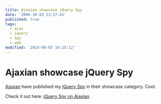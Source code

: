 ```yaml
---
title: Ajaxian showcase jQuery Spy
date: '2006-10-03 23:37:41'
published: true
tags:
  - ajax
  - jquery
  - spy
  - web
modified: '2014-09-03 16:15:12'
---
```

# Ajaxian showcase jQuery Spy

[Ajaxian](http://ajaxian.com) have published my [jQuery Spy](http://leftlogic.com/lounge/articles/jquery_spy2) in their showcase category.  Cool.

Check it out here: [jQuery Spy on Ajaxian](http://ajaxian.com/archives/jquery-spy)
